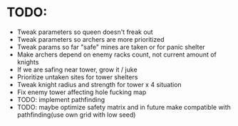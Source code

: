 # TODO:
- Tweak parameters so queen doesn't freak out
- Tweak parameters so archers are more prioritized
- Tweak params so far "safe" mines are taken or for panic shelter
- Make archers depend on enemy racks count, not current amount of knights
- If we are safing near tower, grow it / juke
- Prioritize untaken sites for tower shelters
- Tweak knight radius and strength for tower x 4 situation
- Fix enemy tower affecting hole fucking map
- TODO: implement pathfinding
- TODO: maybe optimize safety matrix and in future make compatible with pathfinding(use own grid with low seed)